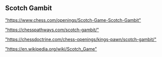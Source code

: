 <h2>Scotch Gambit</h2>
<p><a href="https://www.chess.com/openings/Scotch-Game-Scotch-Gambit">"https://www.chess.com/openings/Scotch-Game-Scotch-Gambit"</a></p>

<p><a href="https://chesspathways.com/scotch-gambit/">"https://chesspathways.com/scotch-gambit/"</a></p>

<p><a href="https://chessdoctrine.com/chess-openings/kings-pawn/scotch-gambit/">"https://chessdoctrine.com/chess-openings/kings-pawn/scotch-gambit/"</a></p>

<p><a href="https://en.wikipedia.org/wiki/Scotch_Game">"https://en.wikipedia.org/wiki/Scotch_Game"</a></p>

